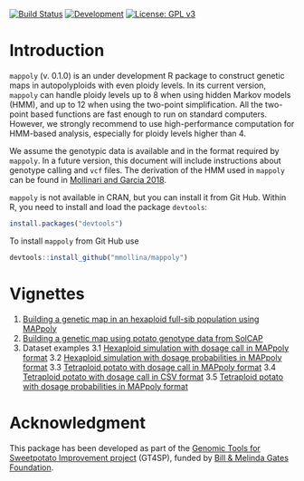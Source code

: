 [![Build Status](https://travis-ci.org/mmollina/MAPpoly.svg?branch=master)](https://travis-ci.org/mmollina/MAPpoly) [![Development](https://img.shields.io/badge/development-active-blue.svg)](https://img.shields.io/badge/development-active-blue.svg)
[![License: GPL v3](https://img.shields.io/badge/License-GPL%20v3-blue.svg)](https://www.gnu.org/licenses/gpl-3.0)

# Introduction

`mappoly` (v. 0.1.0) is an under development R package to construct genetic maps in autopolyploids with even ploidy levels. In its current version, `mappoly` can handle ploidy levels up to 8 when using hidden Markov models (HMM), and up to 12 when using the two-point simplification. All the two-point based functions are fast enough to run on standard computers. However, we strongly recommend to use high-performance computation for HMM-based analysis, especially for ploidy levels higher than 4. 

We assume the genotypic data is available and in the format required by `mappoly`. In a future version, this document will include instructions about genotype calling and `vcf` files. The derivation of the HMM used in `mappoly` can be found in [Mollinari and Garcia 2018](https://doi.org/10.1101/415232 ). 

`mappoly` is not available in CRAN, but you can install it from Git Hub. Within R, you need to install and load the package `devtools`:

```R
install.packages("devtools")
```
To install `mappoly` from Git Hub use

```R
devtools::install_github("mmollina/mappoly")
```

# Vignettes

1. [Building a genetic map in an hexaploid full-sib population using MAPpoly](https://mmollina.github.io/MAPpoly/)
2. [Building a genetic map using potato genotype data from SolCAP](https://mmollina.github.io/tutorials/solcap/solcap_example.html)
3. Dataset examples
  3.1 [Hexaploid simulation with dosage call in MAPpoly format](https://github.com/mmollina/tutorials/blob/master/datasets/hexafake)
  3.2 [Hexaploid simulation with dosage probabilities in MAPpoly format](https://github.com/mmollina/tutorials/blob/master/datasets/hexafake_geno_dist)
  3.3 [Tetraploid potato with dosage call in MAPpoly format](https://github.com/mmollina/tutorials/blob/master/datasets/SolCAP_dosage)
  3.4 [Tetraploid potato with dosage call in CSV format](https://github.com/mmollina/tutorials/blob/master/datasets/tetra_solcap.csv)
  3.5 [Tetraploid potato with dosage probabilities in MAPpoly format](https://github.com/mmollina/tutorials/blob/master/datasets/SolCAP)
  
# Acknowledgment 

This package has been developed as part of the [Genomic Tools for Sweetpotato Improvement project](https://sweetpotatogenomics.cals.ncsu.edu/) (GT4SP), funded by [Bill & Melinda Gates Foundation](https://www.gatesfoundation.org/).
